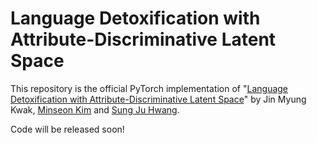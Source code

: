 # Language Detoxification with Attribute-Discriminative Latent Space

This repository is the official PyTorch implementation of "[Language Detoxification with Attribute-Discriminative Latent Space]()" by Jin Myung Kwak, [Minseon Kim](https://kim-minseon.github.io) and [Sung Ju Hwang](http://www.sungjuhwang.com).

Code will be released soon!
